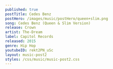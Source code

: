 ```yaml
---
published: true
postTitle: Cedes Benz
postHero: /images/music/postHero/queen+slim.png
song: Cedes Benz (Queen & Slim Version)
release: Crown
artist: The-Dream
label: Capitol Records
released: 2015
genre: Hip Hop
youtubeID: rekt2PN_uSc
layout: music-post2
styles: /css/music/music-post2.css
---
```


<!-- <div class="testbox"></div> -->
